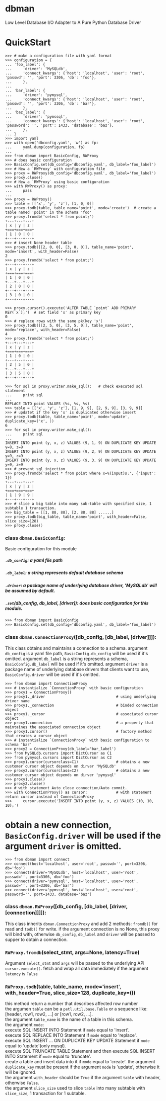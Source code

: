 # dbman
Low Level Database I/O Adapter to A Pure Python Database Driver

# QuickStart
```
>>> # make a configuration file with yaml format
>>> configuration = {
... 'foo_label': {
...     'driver': 'MySQLdb',
...     'connect_kwargs': {'host': 'localhost', 'user': 'root', 'passwd': '', 'port': 3306, 'db': 'foo'},
...     },
...
... 'bar_label': {
...     'driver': 'pymysql',
...     'connect_kwargs': {'host': 'localhost', 'user': 'root', 'passwd': '', 'port': 3306, 'db': 'bar'},
...     },
... 'baz_label': {
...     'driver': 'pymssql',
...     'connect_kwargs': {'host': 'localhost', 'user': 'root', 'password': '', 'port': 1433, 'database': 'baz'},
...     },
... }
>>> import yaml
>>> with open('dbconfig.yaml', 'w') as fp:
...     yaml.dump(configuration, fp)
...
>>> from dbman import BasicConfig, RWProxy
>>> # does basic configuration
>>> BasicConfig.set(db_config='dbconfig.yaml', db_label='foo_label')
>>> # New a `RWProxy` with configuration file
>>> proxy = RWProxy(db_config='dbconfig.yaml', db_label='foo_label')
>>> proxy.close()
>>> # New a `RWProxy` using basic configuration 
>>> with RWProxy() as proxy:
...     pass
...
>>> proxy = RWProxy()
>>> table = [['x', 'y', 'z'], [1, 0, 0]]
>>> proxy.todb(table, table_name='point', mode='create')  # create a table named 'point' in the schema 'foo'
>>> proxy.fromdb('select * from point;')
+---+---+---+
| x | y | z |
+===+===+===+
| 1 | 0 | 0 |
+---+---+---+
>>> # insert None header table
>>> proxy.todb([[2, 0, 0], [3, 0, 0]], table_name='point', mode='insert', with_header=False)  
2
>>> proxy.fromdb('select * from point;')
+---+---+---+
| x | y | z |
+===+===+===+
| 1 | 0 | 0 |
+---+---+---+
| 2 | 0 | 0 |
+---+---+---+
| 3 | 0 | 0 |
+---+---+---+

>>> proxy.cursor().execute('ALTER TABLE `point` ADD PRIMARY KEY(`x`);')  # set field 'x' as primary key
0
>>> # replace rows with the same pk(key 'x')
>>> proxy.todb([[2, 5, 0], [3, 5, 0]], table_name='point', mode='replace', with_header=False)
4
>>> proxy.fromdb('select * from point;')
+---+---+---+
| x | y | z |
+===+===+===+
| 1 | 0 | 0 |
+---+---+---+
| 2 | 5 | 0 |
+---+---+---+
| 3 | 5 | 0 |
+---+---+---+

>>> for sql in proxy.writer.make_sql():   # check executed sql statement
...     print sql
...
REPLACE INTO point VALUES (%s, %s, %s)
>>> table = [['x', 'y', 'z'], [1, 9, 9], [2, 9, 9], [3, 9, 9]]
>>> # updatet if the key 'x' is duplicated otherwise insert
>>> proxy.todb(table, table_name='point', mode='update', duplicate_key=('x', )) 
6
>>> for sql in proxy.writer.make_sql():
...     print sql
...
INSERT INTO point (y, x, z) VALUES (9, 1, 9) ON DUPLICATE KEY UPDATE y=9, z=9
INSERT INTO point (y, x, z) VALUES (9, 2, 9) ON DUPLICATE KEY UPDATE y=9, z=9
INSERT INTO point (y, x, z) VALUES (9, 3, 9) ON DUPLICATE KEY UPDATE y=9, z=9
>>> # prevent sql injection
>>> proxy.fromdb('select * from point where x=%(input)s;', {'input': 1})
+---+---+---+
| x | y | z |
+===+===+===+
| 1 | 9 | 9 |
+---+---+---+
>>> # slice a big table into many sub-table with specified size, 1 subtable 1 transaction.
>>> big_table = [[1, 88, 88], [2, 88, 88] ......]
>>> proxy.todb(big_table, table_name='point', with_header=False, slice_size=128)
>>> proxy.close()
```


### class ``dbman.BasicConfig``:
Basic configuration for this module

##### `.db_config`: a yaml file path
##### `.db_label`: a string represents default database schema
##### `.driver`: a package name of underlying database driver, 'MySQLdb' will be assumed by default.
##### ``.set``(db_config, db_label, [driver]): does basic configuration for this module.

```
>>> from dbman import BasicConfig
>>> BasicConfig.set(db_config='dbconfig.yaml', db_label='foo_label') 
```
   
   
### class ``dbman.ConnectionProxy``([db_config, [db_label, [driver]]]):
This class obtains and maintains a connection to a schema.
argument `db_config` is a yaml file path, `BasicConfig.db_config` will be used if it's omitted.
argument `db_label` is a string represents a schema, `BasicConfig.db_label` will be used if it's omitted.
argument `driver` is a package name of underlying database drivers that clients want to use, `BasicConfig.driver`
      will be used if it's omitted.
	
```
>>> from dbman import ConnectionProxy
>>> # instantialize `ConnectionProxy` with basic configuration
>>> proxy1 = ConnectionProxy()
>>> proxy1._driver                                # using underlying driver name
>>> proxy1._connection                            # binded connection object
>>> proxy1._cursor                                # associated cursor object
>>> proxy1.connection                             # a property that maintaines the associated connection object
>>> proxy1.cursor()                               # factory method that creates a cursor object
>>> # instantialize `ConnectionProxy` with basic configuration to schema 'bar'
>>> proxy2 = ConnectionProxy(db_label='bar_label')
>>> from MySQLdb.cursors import DictCursor as C1
>>> from pymysql.cursors import DictCursor as C2
>>> proxy1.cursor(cursorclass=C1)                 # obtains a new customer cursor object depends on dirver 'MySQLdb'
>>> proxy2.cursor(cursorclass=C2)                 # obtains a new customer cursor object depends on dirver 'pymysql'
>>> proxy1.close()
>>> proxy2.close()
>>> # with statement Auto close connection/Auto commit.
>>> with ConnectionProxy() as cursor:             # with statement return cursor instead of ConnectionProxy
>>>     cursor.execute('INSERT INTO point (y, x, z) VALUES (10, 10, 10);')
```

# obtain a new connection, `BasicConfig.driver` will be used if the argument `driver` is omitted.
```
>>> from dbman import connect
>>> connect(host='localhost', user='root', passwd='', port=3306, db='foo')
>>> connect(driver='MySQLdb', host='localhost', user='root', passwd='', port=3306, db='foo') 
>>> connect(driver='pymysql', host='localhost', user='root', passwd='', port=3306, db='bar') 
>>> connect(driver='pymssql', host='localhost', user='root', password='', port=1433, database='baz') 
```

### class ``dbman.RWProxy``([db_config, [db_label, [driver, [connection]]]]):
This class inherits `dbman.ConnectionProxy` and add 2 methods: `fromdb()` for read and `todb()` for write.
if the argument connection is no None, this proxy will bind with, otherwise `db_config`, `db_label` and `driver` 
will be passed to supper to obtain a connection.

### `RWProxy.fromdb`(select_stmt, args=None, latency=True)
Argument `select_stmt` and `args` will be passed to the underlying API `cursor.execute()`.
fetch and wrap all data immediately if the argument `latency` is `False`


### `RWProxy.todb`(table, table_name, mode='insert', with_header=True, slice_size=128, duplicate_key=())
this method return a number that describes affected row number<br/>
the argumen `table` can be a `petl.util.base.Table` 
or a sequence like: [header, row1, row2, ...] or [row1, row2, ...].<br />
the argument `table_name` is the name of a table in this schema.<br />
the argument `mode`:<br />
	execute SQL INSERT INTO Statement if `mode` equal to 'insert'.<br />
	execute SQL REPLACE INTO Statement if `mode` equal to 'replace'.<br />
	execute SQL INSERT ... ON DUPLICATE KEY UPDATE Statement if `mode` equal to 'update'(only mysql).<br />
 	execute SQL TRUNCATE TABLE Statement and then execute SQL INSERT INTO Statement if `mode` equal to 'truncate'.<br />
	create a table and insert data into it if `mode` equal to 'create'.
the argument `duplicate_key` must be present if the argument `mode` is 'update', otherwise it will be ignored.<br />
the argument `with_header` should be `True` if the argument `table` with header, otherwise `False`.<br />
the argument `slice_size` used to slice `table` into many subtable with `slice_size`, 1 transaction for 1 subtable.<br />
